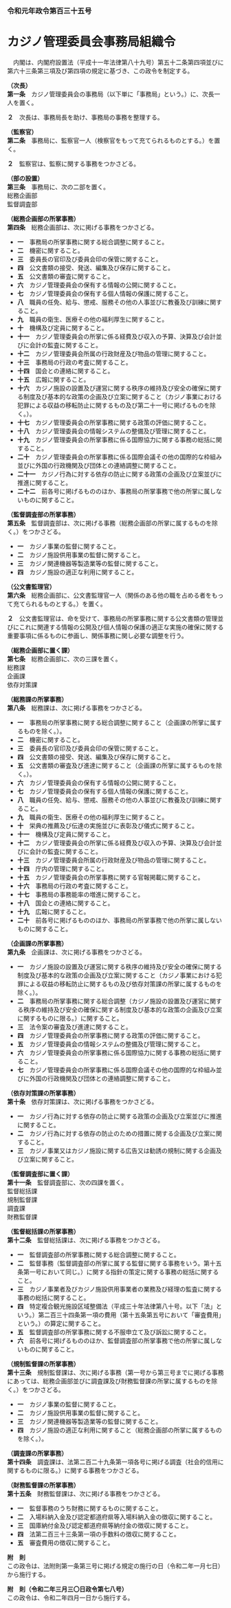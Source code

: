 ### 令和元年政令第百三十五号  
# カジノ管理委員会事務局組織令  
　内閣は、内閣府設置法（平成十一年法律第八十九号）第五十二条第四項並びに第六十三条第三項及び第四項の規定に基づき、この政令を制定する。  
  
**（次長）**  
**第一条**　カジノ管理委員会の事務局（以下単に「事務局」という。）に、次長一人を置く。  
  
**２**　次長は、事務局長を助け、事務局の事務を整理する。  
  
**（監察官）**  
**第二条**　事務局に、監察官一人（検察官をもって充てられるものとする。）を置く。  
  
**２**　監察官は、監察に関する事務をつかさどる。  
  
**（部の設置）**  
**第三条**　事務局に、次の二部を置く。  
総務企画部  
監督調査部  
  
**（総務企画部の所掌事務）**  
**第四条**　総務企画部は、次に掲げる事務をつかさどる。  
* **一**　事務局の所掌事務に関する総合調整に関すること。  
* **二**　機密に関すること。  
* **三**　委員長の官印及び委員会印の保管に関すること。  
* **四**　公文書類の接受、発送、編集及び保存に関すること。  
* **五**　公文書類の審査に関すること。  
* **六**　カジノ管理委員会の保有する情報の公開に関すること。  
* **七**　カジノ管理委員会の保有する個人情報の保護に関すること。  
* **八**　職員の任免、給与、懲戒、服務その他の人事並びに教養及び訓練に関すること。  
* **九**　職員の衛生、医療その他の福利厚生に関すること。  
* **十**　機構及び定員に関すること。  
* **十一**　カジノ管理委員会の所掌に係る経費及び収入の予算、決算及び会計並びに会計の監査に関すること。  
* **十二**　カジノ管理委員会所属の行政財産及び物品の管理に関すること。  
* **十三**　事務局の行政の考査に関すること。  
* **十四**　国会との連絡に関すること。  
* **十五**　広報に関すること。  
* **十六**　カジノ施設の設置及び運営に関する秩序の維持及び安全の確保に関する制度及び基本的な政策の企画及び立案に関すること（カジノ事業における犯罪による収益の移転防止に関するもの及び第二十一号に掲げるものを除く。）。  
* **十七**　カジノ管理委員会の所掌事務に関する政策の評価に関すること。  
* **十八**　カジノ管理委員会の情報システムの整備及び管理に関すること。  
* **十九**　カジノ管理委員会の所掌事務に係る国際協力に関する事務の総括に関すること。  
* **二十**　カジノ管理委員会の所掌事務に係る国際会議その他の国際的な枠組み並びに外国の行政機関及び団体との連絡調整に関すること。  
* **二十一**　カジノ行為に対する依存の防止に関する政策の企画及び立案並びに推進に関すること。  
* **二十二**　前各号に掲げるもののほか、事務局の所掌事務で他の所掌に属しないものに関すること。  
  
**（監督調査部の所掌事務）**  
**第五条**　監督調査部は、次に掲げる事務（総務企画部の所掌に属するものを除く。）をつかさどる。  
* **一**　カジノ事業の監督に関すること。  
* **二**　カジノ施設供用事業の監督に関すること。  
* **三**　カジノ関連機器等製造業等の監督に関すること。  
* **四**　カジノ施設の適正な利用に関すること。  
  
**（公文書監理官）**  
**第六条**　総務企画部に、公文書監理官一人（関係のある他の職を占める者をもって充てられるものとする。）を置く。  
  
**２**　公文書監理官は、命を受けて、事務局の所掌事務に関する公文書類の管理並びにこれに関連する情報の公開及び個人情報の保護の適正な実施の確保に関する重要事項に係るものに参画し、関係事務に関し必要な調整を行う。  
  
**（総務企画部に置く課）**  
**第七条**　総務企画部に、次の三課を置く。  
総務課  
企画課  
依存対策課  
  
**（総務課の所掌事務）**  
**第八条**　総務課は、次に掲げる事務をつかさどる。  
* **一**　事務局の所掌事務に関する総合調整に関すること（企画課の所掌に属するものを除く。）。  
* **二**　機密に関すること。  
* **三**　委員長の官印及び委員会印の保管に関すること。  
* **四**　公文書類の接受、発送、編集及び保存に関すること。  
* **五**　公文書類の審査及び進達に関すること（企画課の所掌に属するものを除く。）。  
* **六**　カジノ管理委員会の保有する情報の公開に関すること。  
* **七**　カジノ管理委員会の保有する個人情報の保護に関すること。  
* **八**　職員の任免、給与、懲戒、服務その他の人事並びに教養及び訓練に関すること。  
* **九**　職員の衛生、医療その他の福利厚生に関すること。  
* **十**　栄典の推薦及び伝達の実施並びに表彰及び儀式に関すること。  
* **十一**　機構及び定員に関すること。  
* **十二**　カジノ管理委員会の所掌に係る経費及び収入の予算、決算及び会計並びに会計の監査に関すること。  
* **十三**　カジノ管理委員会所属の行政財産及び物品の管理に関すること。  
* **十四**　庁内の管理に関すること。  
* **十五**　カジノ管理委員会の所掌事務に関する官報掲載に関すること。  
* **十六**　事務局の行政の考査に関すること。  
* **十七**　事務局の事務能率の増進に関すること。  
* **十八**　国会との連絡に関すること。  
* **十九**　広報に関すること。  
* **二十**　前各号に掲げるもののほか、事務局の所掌事務で他の所掌に属しないものに関すること。  
  
**（企画課の所掌事務）**  
**第九条**　企画課は、次に掲げる事務をつかさどる。  
* **一**　カジノ施設の設置及び運営に関する秩序の維持及び安全の確保に関する制度及び基本的な政策の企画及び立案に関すること（カジノ事業における犯罪による収益の移転防止に関するもの及び依存対策課の所掌に属するものを除く。）。  
* **二**　事務局の所掌事務に関する総合調整（カジノ施設の設置及び運営に関する秩序の維持及び安全の確保に関する制度及び基本的な政策の企画及び立案に関するものに限る。）に関すること。  
* **三**　法令案の審査及び進達に関すること。  
* **四**　カジノ管理委員会の所掌事務に関する政策の評価に関すること。  
* **五**　カジノ管理委員会の情報システムの整備及び管理に関すること。  
* **六**　カジノ管理委員会の所掌事務に係る国際協力に関する事務の総括に関すること。  
* **七**　カジノ管理委員会の所掌事務に係る国際会議その他の国際的な枠組み並びに外国の行政機関及び団体との連絡調整に関すること。  
  
**（依存対策課の所掌事務）**  
**第十条**　依存対策課は、次に掲げる事務をつかさどる。  
* **一**　カジノ行為に対する依存の防止に関する政策の企画及び立案並びに推進に関すること。  
* **二**　カジノ行為に対する依存の防止のための措置に関する企画及び立案に関すること。  
* **三**　カジノ事業又はカジノ施設に関する広告又は勧誘の規制に関する企画及び立案に関すること。  
  
**（監督調査部に置く課）**  
**第十一条**　監督調査部に、次の四課を置く。  
監督総括課  
規制監督課  
調査課  
財務監督課  
  
**（監督総括課の所掌事務）**  
**第十二条**　監督総括課は、次に掲げる事務をつかさどる。  
* **一**　監督調査部の所掌事務に関する総合調整に関すること。  
* **二**　監督事務（監督調査部の所掌に属する監督に関する事務をいう。第十五条第一号において同じ。）に関する指針の策定に関する事務の総括に関すること。  
* **三**　カジノ事業者及びカジノ施設供用事業者の業務及び経理の監査に関する事務の総括に関すること。  
* **四**　特定複合観光施設区域整備法（平成三十年法律第八十号。以下「法」という。）第二百三十四条第一項の費用（第十五条第五号において「審査費用」という。）の算定に関すること。  
* **五**　監督調査部の所掌事務に関する不服申立て及び訴訟に関すること。  
* **六**　前各号に掲げるもののほか、監督調査部の所掌事務で他の所掌に属しないものに関すること。  
  
**（規制監督課の所掌事務）**  
**第十三条**　規制監督課は、次に掲げる事務（第一号から第三号までに掲げる事務にあっては、総務企画部並びに調査課及び財務監督課の所掌に属するものを除く。）をつかさどる。  
* **一**　カジノ事業の監督に関すること。  
* **二**　カジノ施設供用事業の監督に関すること。  
* **三**　カジノ関連機器等製造業等の監督に関すること。  
* **四**　カジノ施設の適正な利用に関すること（総務企画部の所掌に属するものを除く。）。  
  
**（調査課の所掌事務）**  
**第十四条**　調査課は、法第二百二十九条第一項各号に掲げる調査（社会的信用に関するものに限る。）に関する事務をつかさどる。  
  
**（財務監督課の所掌事務）**  
**第十五条**　財務監督課は、次に掲げる事務をつかさどる。  
* **一**　監督事務のうち財務に関するものに関すること。  
* **二**　入場料納入金及び認定都道府県等入場料納入金の徴収に関すること。  
* **三**　国庫納付金及び認定都道府県等納付金の徴収に関すること。  
* **四**　法第二百三十三条第一項の手数料の徴収に関すること。  
* **五**　審査費用の徴収に関すること。  
  
**附　則**  
この政令は、法附則第一条第三号に掲げる規定の施行の日（令和二年一月七日）から施行する。  
  
**附　則（令和二年三月三〇日政令第七八号）**  
この政令は、令和二年四月一日から施行する。  
  

